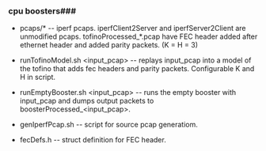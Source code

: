 ### cpu boosters###

- pcaps/* -- iperf pcaps. iperfClient2Server and iperfServer2Client are unmodified pcaps. tofinoProcessed_*.pcap have FEC header added after ethernet header and added parity packets. (K = H = 3)

- runTofinoModel.sh <input_pcap> -- replays input_pcap into a model of the tofino that adds fec headers and parity packets. Configurable K and H in script.

- runEmptyBooster.sh <input_pcap> -- runs the empty booster with input_pcap and dumps output packets to boosterProcessed_<input_pcap>.

- genIperfPcap.sh -- script for source pcap generatiom. 

- fecDefs.h -- struct definition for FEC header.
